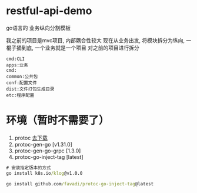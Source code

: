 # restful-api-demo

go语言的 业务纵向分割模板

我之前的项目是mvc项目, 内部耦合性较大
现在从业务出发, 将模块拆分为纵向, 一棍子捅到底, 一个业务就是一个项目
对之前的项目进行拆分

```
cmd:CLI
apps:业务
cmd:
common:公共包
conf:配置文件
dist:文件打包生成目录
etc:程序配置
```


# 环境（暂时不需要了）
1. protoc [去下载](https://github.com/protocolbuffers/protobuf/releases/tag/v3.20.1)
2. protoc-gen-go [v1.31.0]
3. protoc-gen-go-grpc [1.3.0]
4. protoc-go-inject-tag [latest]

```cmd
# 安装指定版本的方式
go install k8s.io/klog@v1.0.0

go install github.com/favadi/protoc-go-inject-tag@latest
```
